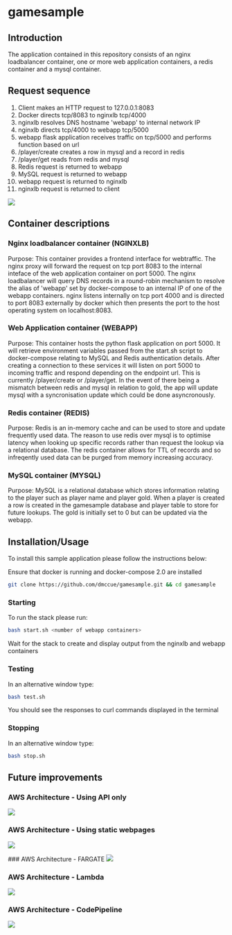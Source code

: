 # gamesample

## Introduction

The application contained in this repository consists of an nginx loadbalancer container, one or more web application containers, a redis container and a mysql container.

## Request sequence

1. Client makes an HTTP request to 127.0.0.1:8083
2. Docker directs tcp/8083 to nginxlb tcp/4000
3. nginxlb resolves DNS hostname 'webapp' to internal network IP
4. nginxlb directs tcp/4000 to webapp tcp/5000
5. webapp flask application receives traffic on tcp/5000 and performs function based on url
6. /player/create creates a row in mysql and a record in redis
7. /player/get reads from redis and mysql
8. Redis request is returned to webapp
9. MySQL request is returned to webapp
10. webapp request is returned to nginxlb
11. nginxlb request is returned to client

![](docs/HTTPPlayerRequest.png)

## Container descriptions

### Nginx loadbalancer container (NGINXLB)
Purpose: This container provides a frontend interface for webtraffic.  The nginx proxy will forward the request on tcp port 8083 to the internal inteface of the web application container on port 5000.  The nginx loadbalancer will query DNS records in a round-robin mechanism to resolve the alias of 'webapp' set by docker-compose to an internal IP of one of the webapp containers. nginx listens internally on tcp port 4000 and is directed to port 8083 externally by docker which then presents the port to the host operating system on localhost:8083.

### Web Application container (WEBAPP)
Purpose: This container hosts the python flask application on port 5000.  It will retrieve environment variables passed from the start.sh script to docker-compose relating to MySQL and Redis authentication details.  After creating a connection to these services it will listen on port 5000 to incoming traffic and respond depending on the endpoint url.  This is currently /player/create or /player/get.  In the event of there being a mismatch between redis and mysql in relation to gold, the app will update mysql with a syncronisation update which could be done asyncronously.

### Redis container (REDIS)
Purpose: Redis is an in-memory cache and can be used to store and update frequently used data.  The reason to use redis over mysql is to optimise latency when looking up specific records rather than request the lookup via a relational database.  The redis container allows for TTL of records and so infreqently used data can be purged from memory increasing accuracy.

### MySQL container (MYSQL)
Purpose: MySQL is a relational database which stores information relating to the player such as player name and player gold.  When a player is created a row is created in the gamesample database and player table to store for future lookups.  The gold is initially set to 0 but can be updated via the webapp.

## Installation/Usage

To install this sample application please follow the instructions below:

Ensure that docker is running and docker-compose 2.0 are installed
```bash
git clone https://github.com/dmccue/gamesample.git && cd gamesample
```

### Starting
To run the stack please run:
```bash
bash start.sh <number of webapp containers>
```
Wait for the stack to create and display output from the nginxlb and webapp containers

### Testing
In an alternative window type:
```bash
bash test.sh
```
You should see the responses to curl commands displayed in the terminal

### Stopping
In an alternative window type:
```bash
bash stop.sh
```

## Future improvements

### AWS Architecture - Using API only
![](docs/ArchDockerAWS.png)


### AWS Architecture - Using static webpages
![](docs/ArchDockerAWSStatic.png)


### AWS Architecture - FARGATE
![](docs/gamesampleFARGATE.png)


### AWS Architecture - Lambda
![](docs/gamesampleDYNAMODB.png)


### AWS Architecture - CodePipeline
![](docs/CICDworkflow.png)
